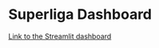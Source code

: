 # Superliga Dashboard

[Link to the Streamlit dashboard](https://danish-football-league.streamlit.app/)
